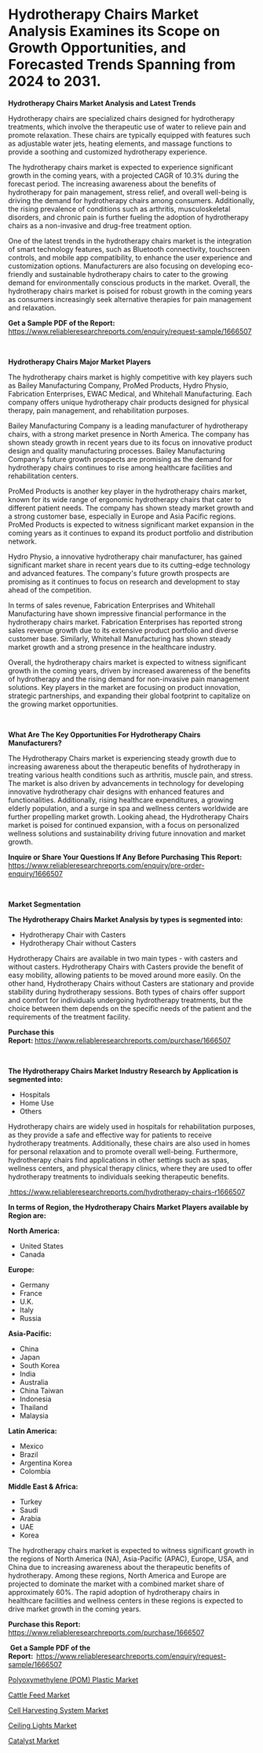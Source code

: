 <p><h1>Hydrotherapy Chairs Market Analysis Examines its Scope on Growth Opportunities, and Forecasted Trends Spanning from 2024 to 2031.</h1></p><p><strong>Hydrotherapy Chairs Market Analysis and Latest Trends</strong></p>
<p><p>Hydrotherapy chairs are specialized chairs designed for hydrotherapy treatments, which involve the therapeutic use of water to relieve pain and promote relaxation. These chairs are typically equipped with features such as adjustable water jets, heating elements, and massage functions to provide a soothing and customized hydrotherapy experience.</p><p>The hydrotherapy chairs market is expected to experience significant growth in the coming years, with a projected CAGR of 10.3% during the forecast period. The increasing awareness about the benefits of hydrotherapy for pain management, stress relief, and overall well-being is driving the demand for hydrotherapy chairs among consumers. Additionally, the rising prevalence of conditions such as arthritis, musculoskeletal disorders, and chronic pain is further fueling the adoption of hydrotherapy chairs as a non-invasive and drug-free treatment option.</p><p>One of the latest trends in the hydrotherapy chairs market is the integration of smart technology features, such as Bluetooth connectivity, touchscreen controls, and mobile app compatibility, to enhance the user experience and customization options. Manufacturers are also focusing on developing eco-friendly and sustainable hydrotherapy chairs to cater to the growing demand for environmentally conscious products in the market. Overall, the hydrotherapy chairs market is poised for robust growth in the coming years as consumers increasingly seek alternative therapies for pain management and relaxation.</p></p>
<p><strong>Get a Sample PDF of the Report:&nbsp;</strong> <a href="https://www.reliableresearchreports.com/enquiry/request-sample/1666507">https://www.reliableresearchreports.com/enquiry/request-sample/1666507</a></p>
<p>&nbsp;</p>
<p><strong>Hydrotherapy Chairs Major Market Players</strong></p>
<p><p>The hydrotherapy chairs market is highly competitive with key players such as Bailey Manufacturing Company, ProMed Products, Hydro Physio, Fabrication Enterprises, EWAC Medical, and Whitehall Manufacturing. Each company offers unique hydrotherapy chair products designed for physical therapy, pain management, and rehabilitation purposes.</p><p>Bailey Manufacturing Company is a leading manufacturer of hydrotherapy chairs, with a strong market presence in North America. The company has shown steady growth in recent years due to its focus on innovative product design and quality manufacturing processes. Bailey Manufacturing Company's future growth prospects are promising as the demand for hydrotherapy chairs continues to rise among healthcare facilities and rehabilitation centers.</p><p>ProMed Products is another key player in the hydrotherapy chairs market, known for its wide range of ergonomic hydrotherapy chairs that cater to different patient needs. The company has shown steady market growth and a strong customer base, especially in Europe and Asia Pacific regions. ProMed Products is expected to witness significant market expansion in the coming years as it continues to expand its product portfolio and distribution network.</p><p>Hydro Physio, a innovative hydrotherapy chair manufacturer, has gained significant market share in recent years due to its cutting-edge technology and advanced features. The company's future growth prospects are promising as it continues to focus on research and development to stay ahead of the competition.</p><p>In terms of sales revenue, Fabrication Enterprises and Whitehall Manufacturing have shown impressive financial performance in the hydrotherapy chairs market. Fabrication Enterprises has reported strong sales revenue growth due to its extensive product portfolio and diverse customer base. Similarly, Whitehall Manufacturing has shown steady market growth and a strong presence in the healthcare industry.</p><p>Overall, the hydrotherapy chairs market is expected to witness significant growth in the coming years, driven by increased awareness of the benefits of hydrotherapy and the rising demand for non-invasive pain management solutions. Key players in the market are focusing on product innovation, strategic partnerships, and expanding their global footprint to capitalize on the growing market opportunities.</p></p>
<p>&nbsp;</p>
<p><strong>What Are The Key Opportunities For Hydrotherapy Chairs Manufacturers?</strong></p>
<p><p>The Hydrotherapy Chairs market is experiencing steady growth due to increasing awareness about the therapeutic benefits of hydrotherapy in treating various health conditions such as arthritis, muscle pain, and stress. The market is also driven by advancements in technology for developing innovative hydrotherapy chair designs with enhanced features and functionalities. Additionally, rising healthcare expenditures, a growing elderly population, and a surge in spa and wellness centers worldwide are further propelling market growth. Looking ahead, the Hydrotherapy Chairs market is poised for continued expansion, with a focus on personalized wellness solutions and sustainability driving future innovation and market growth.</p></p>
<p><strong>Inquire or Share Your Questions If Any Before Purchasing This Report:</strong> <a href="https://www.reliableresearchreports.com/enquiry/pre-order-enquiry/1666507">https://www.reliableresearchreports.com/enquiry/pre-order-enquiry/1666507</a></p>
<p>&nbsp;</p>
<p><strong>Market Segmentation</strong></p>
<p><strong>The Hydrotherapy Chairs Market Analysis by types is segmented into:</strong></p>
<p><ul><li>Hydrotherapy Chair with Casters</li><li>Hydrotherapy Chair without Casters</li></ul></p>
<p><p>Hydrotherapy Chairs are available in two main types - with casters and without casters. Hydrotherapy Chairs with Casters provide the benefit of easy mobility, allowing patients to be moved around more easily. On the other hand, Hydrotherapy Chairs without Casters are stationary and provide stability during hydrotherapy sessions. Both types of chairs offer support and comfort for individuals undergoing hydrotherapy treatments, but the choice between them depends on the specific needs of the patient and the requirements of the treatment facility.</p></p>
<p><strong>Purchase this Report:&nbsp;</strong><a href="https://www.reliableresearchreports.com/purchase/1666507">https://www.reliableresearchreports.com/purchase/1666507</a></p>
<p>&nbsp;</p>
<p><strong>The Hydrotherapy Chairs Market Industry Research by Application is segmented into:</strong></p>
<p><ul><li>Hospitals</li><li>Home Use</li><li>Others</li></ul></p>
<p><p>Hydrotherapy chairs are widely used in hospitals for rehabilitation purposes, as they provide a safe and effective way for patients to receive hydrotherapy treatments. Additionally, these chairs are also used in homes for personal relaxation and to promote overall well-being. Furthermore, hydrotherapy chairs find applications in other settings such as spas, wellness centers, and physical therapy clinics, where they are used to offer hydrotherapy treatments to individuals seeking therapeutic benefits.</p></p>
<p><a href="https://www.reliableresearchreports.com/hydrotherapy-chairs-r1666507">&nbsp;https://www.reliableresearchreports.com/hydrotherapy-chairs-r1666507</a></p>
<p><strong>In terms of Region, the Hydrotherapy Chairs Market Players available by Region are:</strong></p>
<p>
    <p> <strong> North America: </strong>
        <ul>
            <li>United States</li>
            <li>Canada</li>
        </ul>
        </p> 
    <p> <strong> Europe: </strong>
        <ul>
            <li>Germany</li>
            <li>France</li>
            <li>U.K.</li>
            <li>Italy</li>
            <li>Russia</li>
        </ul>
        </p> 
    <p> <strong> Asia-Pacific: </strong>
        <ul>
            <li>China</li>
            <li>Japan</li>
            <li>South Korea</li>
            <li>India</li>
            <li>Australia</li>
            <li>China Taiwan</li>
            <li>Indonesia</li>
            <li>Thailand</li>
            <li>Malaysia</li>
        </ul>
        </p> 
    <p> <strong> Latin America: </strong>
        <ul>
            <li>Mexico</li>
            <li>Brazil</li>
            <li>Argentina Korea</li>
            <li>Colombia</li>
        </ul>
        </p> 
    <p> <strong> Middle East & Africa: </strong>
        <ul>
            <li>Turkey</li>
            <li>Saudi</li>
            <li>Arabia</li>
            <li>UAE</li>
            <li>Korea</li>
        </ul>
    </p>
    </p>
<p><p>The hydrotherapy chairs market is expected to witness significant growth in the regions of North America (NA), Asia-Pacific (APAC), Europe, USA, and China due to increasing awareness about the therapeutic benefits of hydrotherapy. Among these regions, North America and Europe are projected to dominate the market with a combined market share of approximately 60%. The rapid adoption of hydrotherapy chairs in healthcare facilities and wellness centers in these regions is expected to drive market growth in the coming years.</p></p>
<p><strong>Purchase this Report: </strong><a href="https://www.reliableresearchreports.com/purchase/1666507">https://www.reliableresearchreports.com/purchase/1666507</a></p>
<p>&nbsp;<strong>Get a Sample PDF of the Report:&nbsp;&nbsp;</strong><a href="https://www.reliableresearchreports.com/enquiry/request-sample/1666507">https://www.reliableresearchreports.com/enquiry/request-sample/1666507</a></p>
<p><strong></strong></p>
<p><p><a href="https://www.linkedin.com/pulse/polyoxymethylene-pom-plastic-market-report-product-type-homo-polyoxymethyleneco-polyoxymethylene-lciaf?trackingId=KrRcJvCrRHyPySUCZa7EpQ%3D%3D">Polyoxymethylene (POM) Plastic Market</a></p><p><a href="https://github.com/nicoletavirag/Market-Research-Report-List-4/blob/main/cattle-feed-market.md">Cattle Feed Market</a></p><p><a href="https://github.com/ochgvvcj16/Market-Research-Report-List-1/blob/main/cell-harvesting-system-market.md">Cell Harvesting System Market</a></p><p><a href="https://github.com/btwcqfvq34/Market-Research-Report-List-2/blob/main/ceiling-lights-market.md">Ceiling Lights Market</a></p><p><a href="https://github.com/mauripalmi/Market-Research-Report-List-4/blob/main/catalyst-market.md">Catalyst Market</a></p></p>